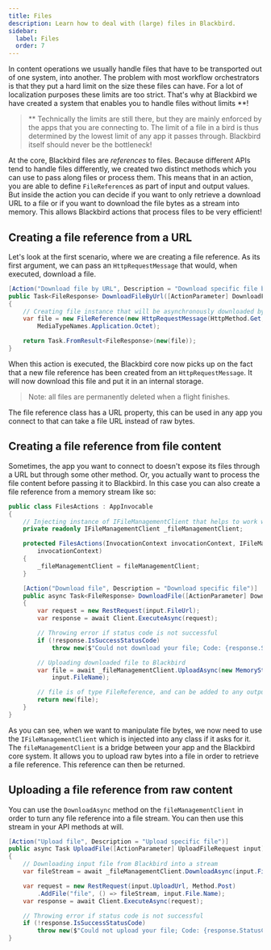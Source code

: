 ```yaml
---
title: Files
description: Learn how to deal with (large) files in Blackbird.
sidebar:
  label: Files
  order: 7
---
```


In content operations we usually handle files that have to be transported out of one system, into another. The problem with most workflow orchestrators is that they put a hard limit on the size these files can have. For a lot of localization purposes these limits are too strict. That's why at Blackbird we have created a system that enables you to handle files without limits \*\*!

> \*\* Technically the limits are still there, but they are mainly enforced by the apps that you are connecting to. The limit of a file in a bird is thus determined by the lowest limit of any app it passes through. Blackbird itself should never be the bottleneck!

At the core, Blackbird files are _references_ to files. Because different APIs tend to handle files differently, we created two distinct methods which you can use to pass along files or process them. This means that in an action, you are able to define `FileReference`s as part of input and output values. But inside the action you can decide if you want to only retrieve a download URL to a file or if you want to download the file bytes as a stream into memory. This allows Blackbird actions that process files to be very efficient!

## Creating a file reference from a URL

Let's look at the first scenario, where we are creating a file reference. As its first argument, we can pass an `HttpRequestMessage` that would, when executed, download a file.

```cs
[Action("Download file by URL", Description = "Download specific file by URL")]
public Task<FileResponse> DownloadFileByUrl([ActionParameter] DownloadFileRequest input)
{
    // Creating file instance that will be asynchronously downloaded by Blackbird
    var file = new FileReference(new HttpRequestMessage(HttpMethod.Get, input.FileUrl), input.FileName,
        MediaTypeNames.Application.Octet);

    return Task.FromResult<FileResponse>(new(file));
}
```

When this action is executed, the Blackbird core now picks up on the fact that a new file reference has been created from an `HttpRequestMessage`. It will now download this file and put it in an internal storage.

> Note: all files are permanently deleted when a flight finishes.

The file reference class has a URL property, this can be used in any app you connect to that can take a file URL instead of raw bytes.

## Creating a file reference from file content

Sometimes, the app you want to connect to doesn't expose its files through a URL but through some other method. Or, you actually want to process the file content before passing it to Blackbird.
In this case you can also create a file reference from a memory stream like so:

```cs
public class FilesActions : AppInvocable
{
    // Injecting instance of IFileManagementClient that helps to work with files inside of Blackbird
    private readonly IFileManagementClient _fileManagementClient;

    protected FilesActions(InvocationContext invocationContext, IFileManagementClient fileManagementClient) : base(
        invocationContext)
    {
        _fileManagementClient = fileManagementClient;
    }

    [Action("Download file", Description = "Download specific file")]
    public async Task<FileResponse> DownloadFile([ActionParameter] DownloadFileRequest input)
    {
        var request = new RestRequest(input.FileUrl);
        var response = await Client.ExecuteAsync(request);

        // Throwing error if status code is not successful
        if (!response.IsSuccessStatusCode)
            throw new($"Could not download your file; Code: {response.StatusCode}");

        // Uploading downloaded file to Blackbird
        var file = await _fileManagementClient.UploadAsync(new MemoryStream(response.RawBytes!), response.ContentType!,
            input.FileName);

        // file is of type FileReference, and can be added to any output class
        return new(file);
    }
}
```

As you can see, when we want to manipulate file bytes, we now need to use the `IFileManagementClient` which is injected into any class if it asks for it.
The `fileManagementClient` is a bridge between your app and the Blackbird core system. It allows you to upload raw bytes into a file in order to retrieve a file reference. This reference can then be returned.

## Uploading a file reference from raw content

You can use the `DownloadAsync` method on the `fileManagementClient` in order to turn any file reference into a file stream. You can then use this stream in your API methods at will.

```cs
[Action("Upload file", Description = "Upload specific file")]
public async Task UploadFile([ActionParameter] UploadFileRequest input)
{
    // Downloading input file from Blackbird into a stream
    var fileStream = await _fileManagementClient.DownloadAsync(input.File);

    var request = new RestRequest(input.UploadUrl, Method.Post)
        .AddFile("file", () => fileStream, input.File.Name);
    var response = await Client.ExecuteAsync(request);

    // Throwing error if status code is not successful
    if (!response.IsSuccessStatusCode)
        throw new($"Could not upload your file; Code: {response.StatusCode}");
}
```
